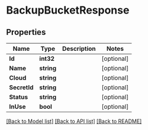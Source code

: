 # BackupBucketResponse

## Properties

Name | Type | Description | Notes
------------ | ------------- | ------------- | -------------
**Id** | **int32** |  | [optional] 
**Name** | **string** |  | [optional] 
**Cloud** | **string** |  | [optional] 
**SecretId** | **string** |  | [optional] 
**Status** | **string** |  | [optional] 
**InUse** | **bool** |  | [optional] 

[[Back to Model list]](../README.md#documentation-for-models) [[Back to API list]](../README.md#documentation-for-api-endpoints) [[Back to README]](../README.md)


